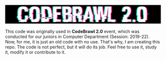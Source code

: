 <center>
  <img src="https://github.com/priyamharsh14/ProjectCodeBrawl/raw/master/cbwebsite/quiz/static/img/email_logo.png">
</center>

This code was originally used in <strong>CodeBrawl 2.0</strong> event, which was conducted for our juniors in Computer Department (Session: 2019-22). Now, for me, it is just an old code with no use. That's why, I am creating this repo. The code is not perfect, but it will do its job. Feel free to use it, study it, modify it or contribute to it.
